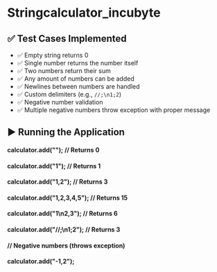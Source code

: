 # Stringcalculator_incubyte

## ✅ Test Cases Implemented

- ✅ Empty string returns 0  
- ✅ Single number returns the number itself  
- ✅ Two numbers return their sum  
- ✅ Any amount of numbers can be added  
- ✅ Newlines between numbers are handled  
- ✅ Custom delimiters (e.g., `//;\n1;2`)  
- ✅ Negative number validation  
- ✅ Multiple negative numbers throw exception with proper message  

## ▶️ Running the Application

#### calculator.add("");           // Returns 0
#### calculator.add("1");          // Returns 1
#### calculator.add("1,2");        // Returns 3
#### calculator.add("1,2,3,4,5");  // Returns 15
#### calculator.add("1\n2,3");     // Returns 6
#### calculator.add("//;\n1;2");   // Returns 3
#### // Negative numbers (throws exception)
#### calculator.add("-1,2");  
